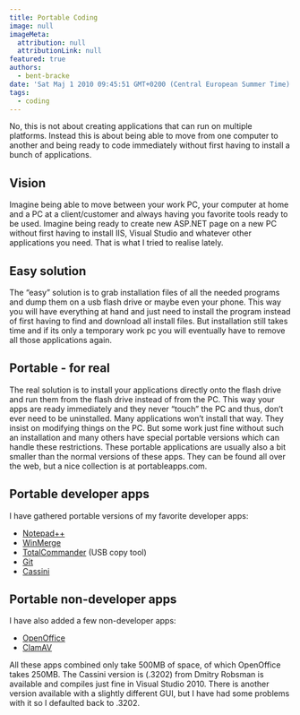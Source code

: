 ```yaml
---
title: Portable Coding
image: null
imageMeta:
  attribution: null
  attributionLink: null
featured: true
authors:
  - bent-bracke
date: 'Sat Maj 1 2010 09:45:51 GMT+0200 (Central European Summer Time)'
tags:
  - coding
---
```

No, this is not about creating applications that can run on multiple platforms. Instead this is about being able to move from one computer to another and being ready to code immediately without first having to install a bunch of applications.
<!--more-->

## Vision

Imagine being able to move between your work PC, your computer at home and a PC at a client/customer and always having you favorite tools ready to be used. Imagine being ready to create new ASP.NET page on a new PC without first having to install IIS, Visual Studio and whatever other applications you need. That is what I tried to realise lately.

## Easy solution

The &#8220;easy&#8221; solution is to grab installation files of all the needed programs and dump them on a usb flash drive or maybe even your phone. This way you will have everything at hand and just need to install the program instead of first having to find and download all install files. But installation still takes time and if its only a temporary work pc you will eventually have to remove all those applications again.

## Portable - for real

The real solution is to install your applications directly onto the flash drive and run them from the flash drive instead of from the PC. This way your apps are ready immediately and they never &#8220;touch&#8221; the PC and thus, don&#8217;t ever need to be uninstalled.
Many applications won&#8217;t install that way. They insist on modifying things on the PC. But some work just fine without such an installation and many others have special portable versions which can handle these restrictions. These portable applications are usually also a bit smaller than the normal versions of these apps. They can be found all over the web, but a nice collection is at portableapps.com.

## Portable developer apps

I have gathered portable versions of my favorite developer apps:

- <a rel="external"  target="_blank" href="http://portableapps.com/apps/development/notepadpp_portable">Notepad++</a>
- <a rel="external"  target="_blank" href="http://portableapps.com/apps/utilities/winmerge_portable">WinMerge</a>
- <a rel="external"  target="_blank" href="http://www.ghisler.com/usbinst.htm">TotalCommander</a> (USB copy tool)
- <a rel="external"  target="_blank" href="http://www.softpedia.com/get/PORTABLE-SOFTWARE/Programming/Portable-Git.shtml">Git</a>
- <a rel="external"  target="_blank" href="http://blogs.msdn.com/dmitryr/default.aspx">Cassini</a>

## Portable non-developer apps

I have also added a few non-developer apps:

- <a rel="external"  target="_blank" href="http://portableapps.com/apps/office/openoffice_portable">OpenOffice</a>
- <a rel="external"  target="_blank" href="http://portableapps.com/apps/utilities/clamwin_portable">ClamAV</a>

All these apps combined only take 500MB of space, of which OpenOffice takes 250MB. The Cassini version is (.3202) from Dmitry Robsman is available and compiles just fine in Visual Studio 2010. There is another version available with a slightly different GUI, but I have had some problems with it so I defaulted back to .3202.